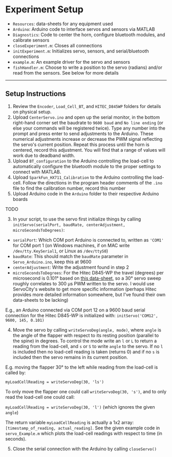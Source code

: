 # Experiment Setup

* `Resources`: data-sheets for any equipment used
* `Arduino`: Arduino code to interface servos and sensors via MATLAB
* `Diagnostics`: Code to center the horn, configure bluetooth modules, and calibrate sensors
* `closeExperiment.m`: Closes all connections
* `initExperiment.m`: Initializes servo, sensors, and serial/bluetooth connections
* `example.m`: An example driver for the servo and sensors
* `fishHandler.m`: Choose to write a position to the servo (radians) and/or read from the sensors. See below for more details

---
## Setup Instructions
1. Review the `Encoder`, `Load_Cell_BT`, and `HITEC_D845WP` folders for details on physical setup.
2. Upload `CenterServo.ino` and open up the serial monitor, in the bottom right-hand corner set the baudrate to `9600 baud` and `No line ending` (or else your commands will be registered twice). Type any number into the prompt and press enter to send adjustments to the Arduino. These numerical adjustments  increase or decrease the PWM signal reflecting the servo's current position. Repeat this process until the horn is centered, record this adjustment. You will find that a range of values will work due to deadband width.
3. Upload `BT_configuration` to the Arduino controlling the load-cell to automatically configure the bluetooth module to the proper settings to connect with MATLAB.
4. Upload `SparkFun_HX711_Calibration` to the Arduino controlling the load-cell. Follow the directions in the program header comments of the `.ino` file to find the calibration number, record this number
2. Upload Arduino code in the `Arduino` folder to their respective Arduino boards

TODO

3. In your script, to use the servo first initialize things by calling `initServo(serialPort, baudRate, centerAdjustment, microSecondsToDegrees)`:
 * `serialPort`: Which COM port Arduino is connected to, written as `'COM1'` for COM port 1 (on Windows machines, if on MAC write `/dev/tty.KeySerial1`, or Linux as `/dev/ttyS0`)
 * `baudRate`: This should match the `baudRate` parameter in `Servo_Arduino.ino`, keep this at 9600
 * `centerAdjustment`: Write the adjustment found in step 2
 * `microSecondsToDegrees`: For the Hitec D845-WP the travel (degrees) per microsecond is 0.101° based on [this data-sheet](https://www.servocity.com/d845wp-servo), so a 30° servo sweep roughly correlates to 300 µs PWM written to the servo. I would use ServoCity's website to get more specific information (perhaps Hitec provides more detailed information somewhere, but I've found their own data-sheets to be lacking)

 E.g., an Arduino connected via COM port 12 on a 9600 baud serial connection for the Hitec D845-WP is initialized with: `initServo('COM12', 9600, 145, 0.101)`

4. Move the servo by calling `writeServoDeg(angle, mode)`, where `angle` is the angle of the flapper with respect to its resting position (parallel to the spine) in degrees. To control the mode write an `l` or `L` to return a reading from the load-cell, and `s` or `S` to write `angle` to the servo. If no `l` is included then no load-cell reading is taken (returns 0) and if no `s` is included then the servo remains in its current position.

 E.g. moving the flapper 30° to the left while reading from the load-cell is called by:

 `myLoadCellReading = writeServoDeg(30, 'ls')`

 To only move the flapper one could call `writeServoDeg(30, 's')`, and to only read the load-cell one could call:

 `myLoadCellReading = writeServoDeg(30, 'l')` (which ignores the given `angle`)

 The return variable `myLoadCellReading` is actually a 1x2 array: `[timestamp_of_reading, actual_reading]`. See the given example code in `servo_Example.m` which plots the load-cell readings with respect to time (in seconds).

5. Close the serial connection with the Arduino by calling `closeServo()`
